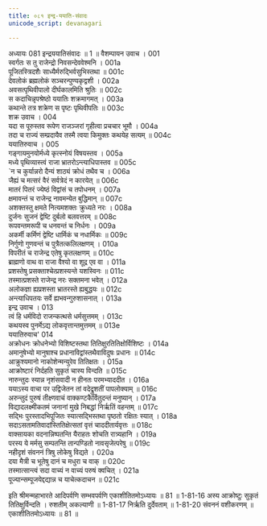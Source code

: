 ```yaml
---
title: ०८१ इन्द्र-ययाति-संवादः
unicode_script: devanagari

---
```



अध्यायः 081	
इन्द्रययातिसंवादः ॥ 1 ॥
वैशम्पायन उवाच ।	001  
स्वर्गतः स तु राजेन्द्रो निवसन्देववेश्मनि ।	001a  
पूजितस्त्रिदशैः साध्यैर्मरुद्भिर्वसुभिस्तथा ॥	001c  
देवलोकं ब्रह्मलोकं सञ्चरन्पुण्यकृद्वशी ।	002a  
अवसत्पृथिवीपालो दीर्घकालमिति श्रुतिः ॥	002c  
स कदाचिन्नृपश्रेष्ठो ययातिः शक्रमागमत् ।	003a  
कथान्ते तत्र शक्रेण स पृष्टः पृथिवीपतिः ॥	003c  
शक्र उवाच ।	004  
यदा स पूरुस्तव रूपेण राजञ्जरां गृहीत्वा प्रचचार भूमौ ।	004a  
तदा च राज्यं सम्प्रदायैव तस्मै त्वया किमुक्तः कथयेह सत्यम् ॥	004c  
ययातिरुवाच ।	005  
गङ्गायमुनयोर्मध्ये कृत्स्नोयं विषयस्तव ।	005a  
मध्ये पृथिव्यास्त्वं राजा भ्रातरोऽन्त्याधिपास्तव ॥	005c  
`न च कुर्यान्नरो दैन्यं शाठ्यं क्रोधं तथैव च ।	006a  
जैह्यं च मत्सरं वैरं सर्वत्रेदं न कारयेत् ॥	006c  
मातरं पितरं ज्येष्ठं विद्वांसं च तपोधनम् ।	007a  
क्षमावन्तं च राजेन्द्र नावमन्येत बुद्धिमान् ॥	007c  
अशक्तस्तु क्षमते नित्यमशक्तः क्रुध्यते नरः ।	008a  
दुर्जनः सुजनं द्वेष्टि दुर्बलो बलवत्तरम् ॥	008c  
रूपवन्तमरूपी च धनवन्तं च निर्धनः ।	009a  
अकर्मी कर्मिणं द्वेष्टि धार्मिकं च नधार्मिकः ॥	009c  
निर्गुणो गुणवन्तं च पुत्रैतत्कलिलक्षणम् ।	010a  
विपरीतं च राजेन्द्र एतेषु कृतलक्षणम् ॥	010c  
ब्राह्मणो वाथ वा राजा वैश्यो वा शूद्र एव वा ।	011a  
प्रशस्तेषु प्रसक्ताश्चेत्प्रशस्यन्ते यशस्विनः ॥	011c  
तस्मात्प्रशस्ते राजेन्द्र नरः सक्तमना भवेत् ।	012a  
अलोकज्ञा ह्यप्रशस्ता भ्रातरस्ते ह्यबुद्धयः ॥	012c  
अन्त्याधिपतयः सर्वे ह्यभवन्गुरुशासनात् ।	013a  
इन्द्र उवाच ।	013  
त्वं हि धर्मविदो राजन्कत्थसे धर्मसुत्तमम् ।	013c  
कथयस्व पुनर्मेऽद्य लोकवृत्तान्तमुत्तमम् ॥	013e  
ययातिरुवाच'	014  
अक्रोधनः क्रोधनेभ्यो विशिष्टस्तथा तितिक्षुरतितिक्षोर्विशिष्टः ।	014a  
अमानुषेभ्यो मानुषाश्च प्रधानाविद्वांस्तथैवाविदुषः प्रधानः ॥	014c  
आक्रुश्यमानो नाकोशेन्मन्युरेव तितिक्षतः ।	015a  
आक्रोष्टारं निर्दहति सुकृतं चास्य विन्दति ॥	015c  
नारुन्तुदः स्यान्न नृशंसवादी न हीनतः परमभ्याददीत ।	016a  
ययाऽस्य वाचा पर उद्विजेतन तां वदेद्रुशतीं पापलोक्याम् ॥	016c  
अरुन्तुदं पुरुषं तीक्ष्णवाचं वाक्कण्टकैर्वितुदन्तं मनुष्यान् ।	017a  
विद्यादलक्ष्मीकतमं जनानां मुखे निबद्धां निर्ऋतिं वहन्तम् ॥	017c  
सद्भिः पुरस्तादभिपूजितः स्यात्सद्भिस्तथा पृष्ठतो रक्षितः स्यात् ।	018a  
सदाऽसतामतिवादांस्तितिक्षेत्सतां वृत्तं चाददीतार्यवृत्तः ॥	018c  
वाक्सायका वदनान्निष्पतन्ति यैराहतः शोचति रात्र्यहानि ।	019a  
परस्य ये मर्मसु सम्पतन्ति तान्पण्डितो नावसृजेत्परेषु ॥	019c  
नहीदृशं संवननं त्रिषु लोकेषु विद्यते ।	020a  
दया मैत्री च भूतेषु दानं च मधुरा च वाक् ॥	020c  
तस्मात्सान्त्वं सदा वाच्यं न वाच्यं परुषं क्वचित् ।	021a  
पूज्यान्सम्पूजयेद्दद्यान्न च याचेत्कदाचन ॥	021c  

इति श्रीमन्महाभारते आदिपर्वणि सम्भवपर्वणि एकाशीतितमोऽध्यायः ॥ 81 ॥
1-81-16 अस्य आक्रोष्टुः सुकृतं तितिक्षुर्विन्दति । रुशतीम् अकल्याणी ॥ 1-81-17 निर्ऋति दुर्देवताम् ॥ 1-81-20 संवननं वशीकरणम् ॥ एकाशीतितमोऽध्यायः ॥ 81 ॥